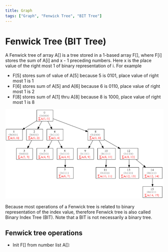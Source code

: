 ```yaml
---
title: Graph
tags: ["Graph", "Fenwick Tree", "BIT Tree"]
---
```


# Fenwick Tree (BIT Tree)

A Fenwick tree of array A[] is a tree stored in a 1-based array F[], where F[i] stores the sum of A[i] and x - 1 preceding numbers. Here x is the place value of the right most 1 of binary representation of i. For example

- F[5] stores sum of value of A[5] because 5 is 0101, place value of right most 1 is 1
- F[6] stores sum of A[5] and A[6] because 6 is 0110, place value of right most 1 is 2
- F[8] stores sum of A[1] thru A[8] because 8 is 1000, place value of right most 1 is 8


![16-node Fenwick Tree](images/800px-16-node_Fenwick_tree.svg.png)

Because most operations of a Fenwick tree is related to binary representation of the index value, therefore Fenwick tree is also called Binary Index Tree (BIT). Note that a BIT is not necessarily a binary tree.

## Fenwick tree operations

- Init F[] from number list A[]: 